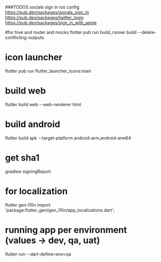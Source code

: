 ###TODOS
socials sign in ios config  
https://pub.dev/packages/google_sign_in
https://pub.dev/packages/twitter_login
https://pub.dev/packages/sign_in_with_apple

#for hive and router and mocks
flutter pub run build_runner build --delete-conflicting-outputs

# icon launcher

flutter pub run flutter_launcher_icons:main

# build web

flutter build web --web-renderer html

# build android

flutter build apk --target-platform android-arm,android-arm64

# get sha1

gradlew signingReport

# for localization

flutter gen-l10n
import 'package:flutter_gen/gen_l10n/app_localizations.dart';

# running app per environment (values -> dev, qa, uat)

flutter run --dart-define=env=qa
